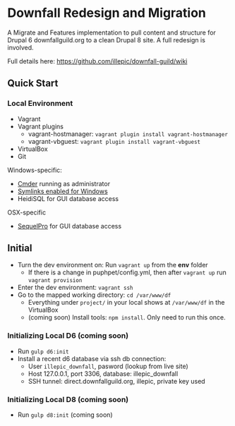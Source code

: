 # Downfall Redesign and Migration

A Migrate and Features implementation to pull content and structure for Drupal 6 downfallguild.org to a clean Drupal 8 site. A full redesign is involved.

Full details here: https://github.com/illepic/downfall-guild/wiki

## Quick Start

### Local Environment

* Vagrant
* Vagrant plugins
  * vagrant-hostmanager: `vagrant plugin install vagrant-hostmanager`
  * vagrant-vbguest: `vagrant plugin install vagrant-vbguest`
* VirtualBox
* Git

Windows-specific:
* [Cmder](http://cmder.net/) running as administrator
* [Symlinks enabled for Windows](http://cmder.net/)
* HeidiSQL for GUI database access

OSX-specific
* [SequelPro](http://www.sequelpro.com/) for GUI database access

## Initial

* Turn the dev environment on: Run `vagrant up` from the **env** folder
  * If there is a change in puphpet/config.yml, then after `vagrant up` run `vagrant provision`
* Enter the dev environment: `vagrant ssh`
* Go to the mapped working directory: `cd /var/www/df`
  * Everything under `project/` in your local shows at `/var/www/df` in the VirtualBox
  * (coming soon) Install tools: `npm install`. Only need to run this once.

### Initializing Local D6 (coming soon)
  
* Run `gulp d6:init`
* Install a recent d6 database via ssh db connection:
  * User `illepic_downfall`, pasword (lookup from live site)
  * Host 127.0.0.1, port 3306, database: illepic_downfall
  * SSH tunnel: direct.downfallguild.org, illepic, private key used

### Initializing Local D8 (coming soon)

* Run `gulp d8:init` (coming soon)